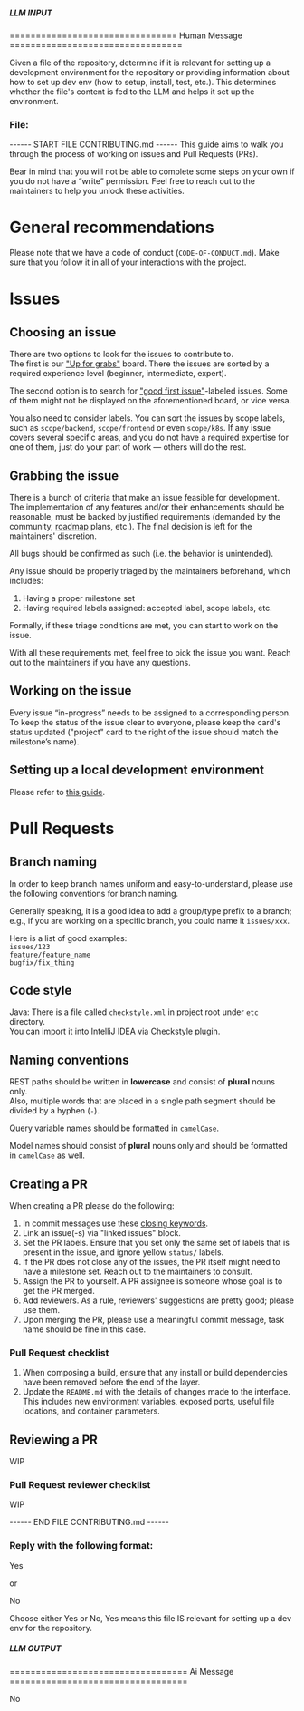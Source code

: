 ##### LLM INPUT #####
================================ Human Message =================================

Given a file of the repository, determine if it is relevant for setting up a development environment for the repository or providing information about how to set up dev env (how to setup, install, test, etc.). This determines whether the file's content is fed to the LLM and helps it set up the environment.

### File:
------ START FILE CONTRIBUTING.md ------
This guide aims to walk you through the process of working on issues and Pull Requests (PRs).

Bear in mind that you will not be able to complete some steps on your own if you do not have a “write” permission. Feel free to reach out to the maintainers to help you unlock these activities.

# General recommendations

Please note that we have a code of conduct (`CODE-OF-CONDUCT.md`). Make sure that you follow it in all of your interactions with the project.

# Issues

## Choosing an issue

There are two options to look for the issues to contribute to. <br/>
The first is our ["Up for grabs"](https://github.com/provectus/kafka-ui/projects/11) board. There the issues are sorted by a required experience level (beginner, intermediate, expert).

The second option is to search for ["good first issue"](https://github.com/provectus/kafka-ui/issues?q=is%3Aissue+is%3Aopen+label%3A%22good+first+issue%22)-labeled issues. Some of them might not be displayed on the aforementioned board, or vice versa.

You also need to consider labels. You can sort the issues by scope labels, such as `scope/backend`, `scope/frontend` or even `scope/k8s`. If any issue covers several specific areas, and you do not have a required expertise for one of them, just do your part of work — others will do the rest.

## Grabbing the issue

There is a bunch of criteria that make an issue feasible for development. <br/>
The implementation of any features and/or their enhancements should be reasonable, must be backed by justified requirements (demanded by the community, [roadmap](documentation/project/ROADMAP.md) plans, etc.). The final decision is left for the maintainers' discretion.

All bugs should be confirmed as such (i.e. the behavior is unintended).

Any issue should be properly triaged by the maintainers beforehand, which includes:
1. Having a proper milestone set
2. Having required labels assigned: accepted label, scope labels, etc.

Formally, if these triage conditions are met, you can start to work on the issue.

With all these requirements met, feel free to pick the issue you want. Reach out to the maintainers if you have any questions.

## Working on the issue

Every issue “in-progress” needs to be assigned to a corresponding person.
To keep the status of the issue clear to everyone, please keep the card's status updated ("project" card to the right of the issue should match the milestone’s name).

## Setting up a local development environment

Please refer to [this guide](documentation/project/contributing/README.md).

# Pull Requests

## Branch naming

In order to keep branch names uniform and easy-to-understand, please use the following conventions for branch naming.

Generally speaking, it is a good idea to add a group/type prefix to a branch; e.g.,
if you are working on a specific branch, you could name it `issues/xxx`.

Here is a list of good examples:<br/>
`issues/123`<br/>
`feature/feature_name`<br/>
`bugfix/fix_thing`<br/>

## Code style

Java: There is a file called `checkstyle.xml` in project root under `etc` directory.<br/>
You can import it into IntelliJ IDEA via Checkstyle plugin.

## Naming conventions

REST paths should be written in **lowercase** and consist of **plural** nouns only.<br/>
Also, multiple words that are placed in a single path segment should be divided by a hyphen (`-`).<br/>

Query variable names should be formatted in `camelCase`.

Model names should consist of **plural** nouns only and should be formatted in `camelCase` as well.

## Creating a PR

When creating a PR please do the following:
1. In commit messages use these [closing keywords](https://docs.github.com/en/issues/tracking-your-work-with-issues/linking-a-pull-request-to-an-issue#linking-a-pull-request-to-an-issue-using-a-keyword).
2. Link an issue(-s) via "linked issues" block.
3. Set the PR labels. Ensure that you set only the same set of labels that is present in the issue, and ignore yellow `status/` labels.
4. If the PR does not close any of the issues, the PR itself might need to have a milestone set. Reach out to the maintainers to consult.
5. Assign the PR to yourself. A PR assignee is someone whose goal is to get the PR merged.
6. Add reviewers. As a rule, reviewers' suggestions are pretty good; please use them.
7. Upon merging the PR, please use a meaningful commit message, task name should be fine in this case.

### Pull Request checklist

1. When composing a build, ensure that any install or build dependencies have been removed before the end of the layer.
2. Update the `README.md` with the details of changes made to the interface. This includes new environment variables, 
exposed ports, useful file locations, and container parameters.

## Reviewing a PR

WIP

### Pull Request reviewer checklist

WIP

------ END FILE CONTRIBUTING.md ------

### Reply with the following format:

<rel>Yes</rel>

or

<rel>No</rel>

Choose either Yes or No, Yes means this file IS relevant for setting up a dev env for the repository.

##### LLM OUTPUT #####
================================== Ai Message ==================================

<rel>No</rel>